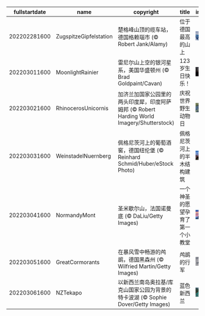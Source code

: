 |fullstartdate|name|copyright|title|image|
|--|--|--|--|--|
202202281600|ZugspitzeGipfelstation|楚格峰山顶的缆车站，德国格赖瑙市 (© Robert Jank/Alamy)|位于德国最高的山上|![](/zh-CN/2022/03/202202281600ZugspitzeGipfelstation.jpg)|
202203011600|MoonlightRainier|雷尼尔山上空的银河星系，美国华盛顿州 (© Brad Goldpaint/Cavan)|123岁生日快乐！|![](/zh-CN/2022/03/202203011600MoonlightRainier.jpg)|
202203021600|RhinocerosUnicornis|加济兰加国家公园里的两头印度犀，印度阿萨姆邦 (© Robert Harding World Imagery/Shutterstock)|庆祝世界野生动物日|![](/zh-CN/2022/03/202203021600RhinocerosUnicornis.jpg)|
202203031600|WeinstadelNuernberg|佩格尼茨河上的葡萄酒窖，德国纽伦堡 (© Reinhard Schmid/Huber/eStock Photo)|佩格尼茨河上的半木结构建筑|![](/zh-CN/2022/03/202203031600WeinstadelNuernberg.jpg)|
202203041600|NormandyMont|圣米歇尔山，法国诺曼底 (© DaLiu/Getty Images)|一个神圣的愿望孕育了第一个小教堂|![](/zh-CN/2022/03/202203041600NormandyMont.jpg)|
202203051600|GreatCormorants|在暴风雪中畅游的鸬鹚，德国黑森州 (© Wilfried Martin/Getty Images)|鸬鹚的行军|![](/zh-CN/2022/03/202203051600GreatCormorants.jpg)|
202203061600|NZTekapo|以新西兰南岛奥拉基/库克山国家公园为背景的特卡波湖 (© Sophie Dover/Getty Images)|蓝色新西兰|![](/zh-CN/2022/03/202203061600NZTekapo.jpg)|
